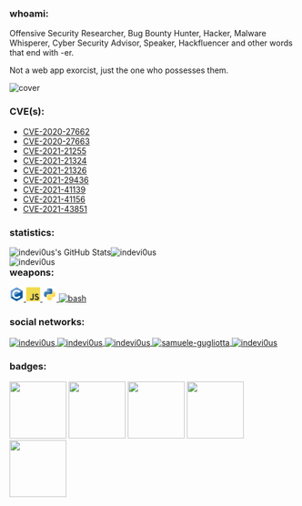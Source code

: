<h3 id="whoami">
  whoami:
</h3>
<p>
  Offensive Security Researcher, Bug Bounty Hunter, Hacker, Malware Whisperer, Cyber Security Advisor, Speaker, Hackfluencer and other words that end with -er.
</p>
<p>
  Not a web app exorcist, just the one who possesses them.
</p>
<img src="https://c.tenor.com/6IoEZ4qrt1YAAAAC/asta-demon.gif" alt="cover" />

<h3>
  CVE(s):
</h3>
<ul>
  <li>
    <a href="https://nvd.nist.gov/vuln/detail/CVE-2020-27662">CVE-2020-27662
    </a>
  </li>
  <li>
    <a href="https://nvd.nist.gov/vuln/detail/CVE-2020-27663">CVE-2020-27663</a>
  </li>
  <li>
    <a href="https://nvd.nist.gov/vuln/detail/CVE-2021-21255">CVE-2021-21255</a>
  </li>
  <li>
    <a href="https://nvd.nist.gov/vuln/detail/CVE-2021-21324">CVE-2021-21324</a>
  </li>
  <li>
    <a href="https://nvd.nist.gov/vuln/detail/CVE-2021-21326">CVE-2021-21326</a>
  </li>
  <li>
    <a href="https://nvd.nist.gov/vuln/detail/CVE-2021-29436">CVE-2021-29436</a>
  </li>
  <li>
    <a href="https://nvd.nist.gov/vuln/detail/CVE-2021-41139">CVE-2021-41139</a>
  </li>
  <li>
    <a href="https://nvd.nist.gov/vuln/detail/CVE-2021-41156">CVE-2021-41156</a>
  </li>
  <li>
    <a href="https://nvd.nist.gov/vuln/detail/CVE-2021-43851">CVE-2021-43851</a>
  </li>
</ul>

<h3>
  statistics:
</h3>
<p align="left">
  <img align="left" src="https://github-readme-stats.vercel.app/api?username=indevi0us&show_icons=true&hide_border=true&count_private=true&theme=github_dark" alt="indevi0us's GitHub Stats">
  <img align="left" src="https://github-readme-streak-stats.herokuapp.com/?user=indevi0us&count_private=true&theme=github_dark" alt="indevi0us" />
  <img align="left" width=500 src="https://github-readme-stats.vercel.app/api/top-langs/?username=indevi0us&count_private=true&theme=github_dark" alt="indevi0us" />
</p>

<h3>
  weapons:
</h3>
<p align="left">
  <a href="https://www.cprogramming.com/" target="_blank" rel="noreferrer">
    <img src="https://raw.githubusercontent.com/devicons/devicon/master/icons/c/c-original.svg" alt="c" width="25" height="25"/>
  </a>
  <a href="https://developer.mozilla.org/en-US/docs/Web/JavaScript" target="_blank" rel="noreferrer">
    <img src="https://raw.githubusercontent.com/devicons/devicon/master/icons/javascript/javascript-original.svg" alt="javascript" width="25" height="25"/>
  </a>
  <a href="https://www.python.org" target="_blank" rel="noreferrer">
    <img src="https://raw.githubusercontent.com/devicons/devicon/master/icons/python/python-original.svg" alt="python" width="25" height="25"/>
  </a>
  <a href="https://www.gnu.org/software/bash/" target="_blank" rel="noreferrer">
    <img src="https://www.vectorlogo.zone/logos/gnu_bash/gnu_bash-icon.svg" alt="bash" width="25" height="25"/>
  </a>
</p>

<h3>
  social networks:
</h3>
<p align="left">
  <a href="https://www.twitch.tv/indevi0usTV" target="blank">
    <img align="center" src="https://raw.githubusercontent.com/rahuldkjain/github-profile-readme-generator/master/src/images/icons/Social/twitch.svg" alt="indevi0us" height="25" width="25" />
  </a>
  <a href="https://twitter.com/indevi0us" target="blank">
    <img align="center" src="https://raw.githubusercontent.com/rahuldkjain/github-profile-readme-generator/master/src/images/icons/Social/twitter.svg" alt="indevi0us" height="25" width="25" />
  </a>
  <a href="https://instagram.com/indevi0us" target="blank">
    <img align="center" src="https://raw.githubusercontent.com/rahuldkjain/github-profile-readme-generator/master/src/images/icons/Social/instagram.svg" alt="indevi0us" height="25" width="25" />
  </a>
  <a href="https://linkedin.com/in/samuele-gugliotta" target="blank">
    <img align="center" src="https://raw.githubusercontent.com/rahuldkjain/github-profile-readme-generator/master/src/images/icons/Social/linked-in-alt.svg" alt="samuele-gugliotta" height="25" width="25" />
  </a>
  <a href="https://www.youtube.com/c/indevi0us" target="blank">
    <img align="center" src="https://raw.githubusercontent.com/rahuldkjain/github-profile-readme-generator/master/src/images/icons/Social/youtube.svg" alt="indevi0us" height="25" width="25" />
  </a>
</p>


<h3>
  badges:
</h3>
<p align="left">
  <img src="https://hckrt.com/assets/custom/img/badges/hackrate-Newcomer.png" width="100" height="100">
  <img src="https://hckrt.com/assets/custom/img/badges/hackrate-Hack_Everything.png" width="100" height="100">
  <img src="https://hckrt.com/assets/custom/img/badges/hackrate-Inviter.png" width="100" height="100">
  <img src="https://hckrt.com/assets/custom/img/badges/hackrate-Bounty_Hunter.png" width="100" height="100">
  <img src="https://hckrt.com/assets/custom/img/badges/hackrate-Monster.png" width="100" height="100">
</p>
